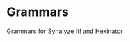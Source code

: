 # Grammars
Grammars for [Synalyze It!](https://www.synalysis.net/ "Synalyze It! web site") and [Hexinator](https://hexinator.com/ "Hexinator web site")
